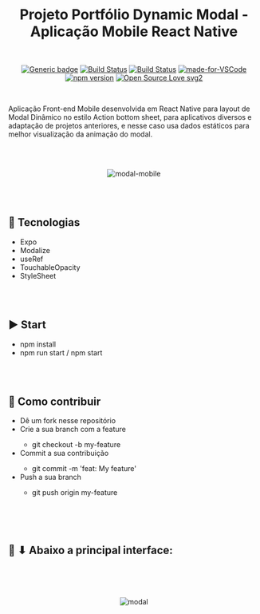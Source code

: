 <div align="center">

# Projeto Portfólio Dynamic Modal - Aplicação Mobile React Native

</div>

<br>

<div align="center">

[![Generic badge](https://img.shields.io/badge/Made%20by-Renan%20Borba-purple.svg)](https://shields.io/) [![Build Status](https://img.shields.io/github/stars/RenanBorba/react-native-dynamic-modal.svg)](https://github.com/RenanBorba/react-native-dynamic-modal) [![Build Status](https://img.shields.io/github/forks/RenanBorba/react-native-dynamic-modal.svg)](https://github.com/RenanBorba/react-native-dynamic-modal) [![made-for-VSCode](https://img.shields.io/badge/Made%20for-VSCode-1f425f.svg)](https://code.visualstudio.com/) [![npm version](https://badge.fury.io/js/react-native.svg)](https://badge.fury.io/js/react-native) [![Open Source Love svg2](https://badges.frapsoft.com/os/v2/open-source.svg?v=103)](https://github.com/ellerbrock/open-source-badges/)

</div>

<br>

Aplicação Front-end Mobile desenvolvida em React Native para layout de Modal Dinâmico no estilo Action bottom sheet, para aplicativos diversos e adaptação de projetos anteriores, e nesse caso usa dados estáticos para melhor visualização da animação do modal.

<br><br>

<div align="center">

![modal-mobile](https://user-images.githubusercontent.com/48495838/85452046-de5fb400-b570-11ea-9dfb-6cff512bd750.png)

</div>

<br><br>

## :rocket: Tecnologias
<ul>
  <li>Expo</li>
  <li>Modalize</li>
  <li>useRef</li>
  <li>TouchableOpacity</li>
  <li>StyleSheet</li>
</ul>

<br><br>

## :arrow_forward: Start
<ul>
  <li>npm install</li>
  <li>npm run start / npm start</li>
</ul>

<br><br>

## :punch: Como contribuir
<ul>
  <li>Dê um fork nesse repositório</li>
  <li>Crie a sua branch com a feature</li>
    <ul>
      <li>git checkout -b my-feature</li>
    </ul>
  <li>Commit a sua contribuição</li>
    <ul>
      <li>git commit -m 'feat: My feature'</li>
    </ul>
  <li>Push a sua branch</li>
    <ul>
      <li>git push origin my-feature</li>
    </ul>
</ul>
<br><br><br>

## :mega: ⬇ Abaixo a principal interface:

<br><br><br>

<div align="center">
  
![modal](https://user-images.githubusercontent.com/48495838/85452207-094a0800-b571-11ea-8e66-eb65783f2b42.gif)

</div>
